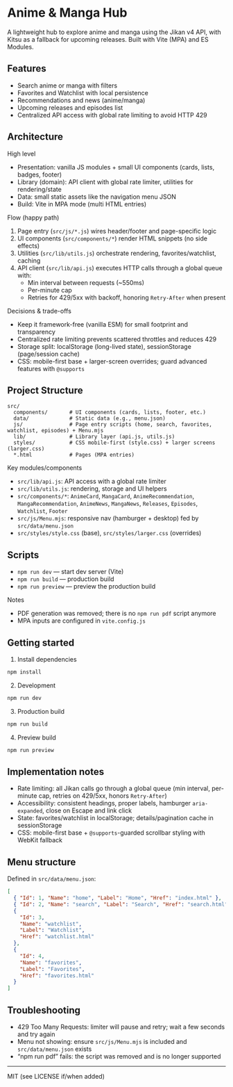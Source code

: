 # Anime & Manga Hub

A lightweight hub to explore anime and manga using the Jikan v4 API, with Kitsu as a fallback for upcoming releases. Built with Vite (MPA) and ES Modules.

## Features

- Search anime or manga with filters
- Favorites and Watchlist with local persistence
- Recommendations and news (anime/manga)
- Upcoming releases and episodes list
- Centralized API access with global rate limiting to avoid HTTP 429

## Architecture

High level

- Presentation: vanilla JS modules + small UI components (cards, lists, badges, footer)
- Library (domain): API client with global rate limiter, utilities for rendering/state
- Data: small static assets like the navigation menu JSON
- Build: Vite in MPA mode (multi HTML entries)

Flow (happy path)

1. Page entry (`src/js/*.js`) wires header/footer and page-specific logic
2. UI components (`src/components/*`) render HTML snippets (no side effects)
3. Utilities (`src/lib/utils.js`) orchestrate rendering, favorites/watchlist, caching
4. API client (`src/lib/api.js`) executes HTTP calls through a global queue with:
   - Min interval between requests (~550ms)
   - Per-minute cap
   - Retries for 429/5xx with backoff, honoring `Retry-After` when present

Decisions & trade-offs

- Keep it framework-free (vanilla ESM) for small footprint and transparency
- Centralized rate limiting prevents scattered throttles and reduces 429
- Storage split: localStorage (long-lived state), sessionStorage (page/session cache)
- CSS: mobile-first base + larger-screen overrides; guard advanced features with `@supports`

## Project Structure

```
src/
  components/       # UI components (cards, lists, footer, etc.)
  data/             # Static data (e.g., menu.json)
  js/               # Page entry scripts (home, search, favorites, watchlist, episodes) + Menu.mjs
  lib/              # Library layer (api.js, utils.js)
  styles/           # CSS mobile-first (style.css) + larger screens (larger.css)
  *.html            # Pages (MPA entries)
```

Key modules/components

- `src/lib/api.js`: API access with a global rate limiter
- `src/lib/utils.js`: rendering, storage and UI helpers
- `src/components/*`: `AnimeCard`, `MangaCard`, `AnimeRecommendation`, `MangaRecommendation`, `AnimeNews`, `MangaNews`, `Releases`, `Episodes`, `Watchlist`, `Footer`
- `src/js/Menu.mjs`: responsive nav (hamburger + desktop) fed by `src/data/menu.json`
- `src/styles/style.css` (base), `src/styles/larger.css` (overrides)

## Scripts

- `npm run dev` — start dev server (Vite)
- `npm run build` — production build
- `npm run preview` — preview the production build

Notes

- PDF generation was removed; there is no `npm run pdf` script anymore
- MPA inputs are configured in `vite.config.js`

## Getting started

1. Install dependencies

```powershell
npm install
```

2. Development

```powershell
npm run dev
```

3. Production build

```powershell
npm run build
```

4. Preview build

```powershell
npm run preview
```

## Implementation notes

- Rate limiting: all Jikan calls go through a global queue (min interval, per-minute cap, retries on 429/5xx, honors `Retry-After`)
- Accessibility: consistent headings, proper labels, hamburger `aria-expanded`, close on Escape and link click
- State: favorites/watchlist in localStorage; details/pagination cache in sessionStorage
- CSS: mobile-first base + `@supports`-guarded scrollbar styling with WebKit fallback

## Menu structure

Defined in `src/data/menu.json`:

```json
[
  { "Id": 1, "Name": "home", "Label": "Home", "Href": "index.html" },
  { "Id": 2, "Name": "search", "Label": "Search", "Href": "search.html" },
  {
    "Id": 3,
    "Name": "watchlist",
    "Label": "Watchlist",
    "Href": "watchlist.html"
  },
  {
    "Id": 4,
    "Name": "favorites",
    "Label": "Favorites",
    "Href": "favorites.html"
  }
]
```

## Troubleshooting

- 429 Too Many Requests: limiter will pause and retry; wait a few seconds and try again
- Menu not showing: ensure `src/js/Menu.mjs` is included and `src/data/menu.json` exists
- “npm run pdf” fails: the script was removed and is no longer supported

---

MIT (see LICENSE if/when added)
